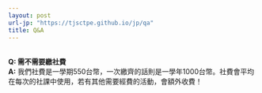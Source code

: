 ```yaml
---
layout: post
url-jp: "https://tjsctpe.github.io/jp/qa"
title: Q&A
---
```

\
**Q: 需不需要繳社費**\
**A:** 我們社費是一學期550台幣，一次繳齊的話則是一學年1000台幣。社費會平均在每次的社課中使用，若有其他需要經費的活動，會額外收費！

